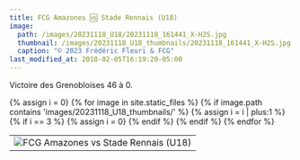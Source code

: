 ```yaml
---
title: FCG Amazones 🆚 Stade Rennais (U18)
image: 
  path: /images/20231118_U18/20231118_161441_X-H2S.jpg
  thumbnail: /images/20231118_U18_thumbnails/20231118_161441_X-H2S.jpg
  caption: "© 2023 Frédéric Fleuri & FCG"
last_modified_at: 2018-02-05T16:19:20-05:00
---
```


Victoire des Grenobloises 46 à 0.

<table>
  {% assign i = 0}
  <tr>
  {% for image in site.static_files %}
      {% if image.path contains 'images/20231118_U18_thumbnails/' %}
      {% assign i = i | plus:1 %}
        <td><img src="{{ site.baseurl }}{{ image.path }}"  with="100" alt="FCG Amazones vs Stade Rennais (U18)"></td>
        {% if i == 3 %}
          {% assign i = 0}
          </tr>
          <tr>
        {% endif %}
      {% endif %}
  {% endfor %}
  </tr>
</table>